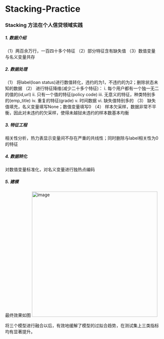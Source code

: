 # Stacking-Practice

### Stacking 方法在个人信贷领域实践

##### 1.	数据介绍

（1）两百余万行，一百四十多个特征
（2）部分特征含有缺失值
（3）数值变量与名义变量共存

##### 2.	数据处理

（1）	将label(loan status)进行数值转化，违约的为1，不违约的为2；删除状态未知的数据
（2）	进行特征降维(减少二十多个特征)：
i.	每个用户都有一个独一无二的值的(id,url)
ii.	只有一个值的特征(policy code)
iii.	无意义的特征，种类特别多的(emp_title)
iv.	重复的特征(grade)
v.	时间数据
vi.	缺失值特别多的
（3）	缺失值填充，名义变量填写None；数值变量填写0
（4）	样本欠采样，数据非常不平衡，因此对未违约的欠采样，使得未越狱未违约的样本数基本均衡
##### 3.	特征工程
相关性分析，热力表显示变量间不存在严重的共线性；同时删除与label相关性为0的特征

##### 4.	数据转化
对数值变量标准化，对名义变量进行独热点编码

##### 5.	建模
最终效果如图
 <img width="411" alt="image" src="https://user-images.githubusercontent.com/46877714/158945843-e90e7644-1e6e-46ab-890f-078d6261d1a5.png">

将三个模型进行融合以后，有效地缓解了模型的过拟合趋势，在测试集上三类指标均有显著提升。


